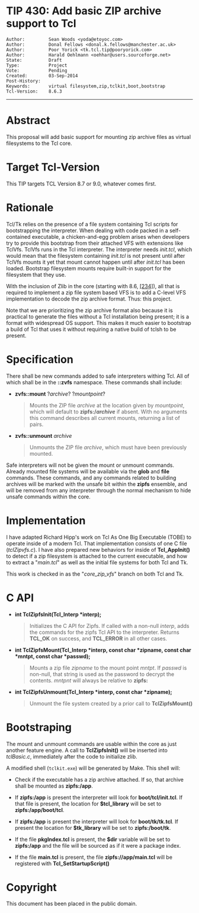 # TIP 430: Add basic ZIP archive support to Tcl
	Author:         Sean Woods <yoda@etoyoc.com>
	Author:         Donal Fellows <donal.k.fellows@manchester.ac.uk>
	Author:         Poor Yorick <tk.tcl.tip@pooryorick.com>
	Author:         Harald Oehlmann <oehhar@users.sourceforge.net>
	State:          Draft
	Type:           Project
	Vote:           Pending
	Created:        03-Sep-2014
	Post-History:   
	Keywords:       virtual filesystem,zip,tclkit,boot,bootstrap
	Tcl-Version:    8.6.3
-----

# Abstract

This proposal will add basic support for mounting zip archive files as virtual
filesystems to the Tcl core.

# Target Tcl-Version

This TIP targets TCL Version 8.7 or 9.0, whatever comes first.

# Rationale

Tcl/Tk relies on the presence of a file system containing Tcl scripts for
bootstrapping the interpreter.  When dealing with code packed in a
self-contained executable, a chicken-and-egg problem arises when developers
try to provide this bootstrap from their attached VFS with extensions like
TclVfs.  TclVfs runs in the Tcl interpreter.  The interpreter needs
_init.tcl_, which would mean that the filesystem containing _init.tcl_ is
not present until after TclVfs mounts it yet that mount cannot happen until
after _init.tcl_ has been loaded. Bootstrap filesystem mounts require
built-in support for the filesystem that they use.

With the inclusion of Zlib in the core \(starting with 8.6, [[234]](234.md)\), all that is
required to implement a zip file system based VFS is to add a C-level VFS
implementation to decode the zip archive format. Thus: this project.

Note that we are prioritizing the zip archive format also because it is
practical to generate the files without a Tcl installation being present; it
is a format with widespread OS support. This makes it much easier to bootstrap
a build of Tcl that uses it without requiring a native build of tclsh to be
present.

# Specification

There shall be new commands added to safe interpreters withing Tcl. All of which 
shall be in the **::zvfs** namespace. These commands shall include:

 * **zvfs::mount** ?_archive_? ?_mountpoint_?

     > Mounts the ZIP file _archive_ at the location given by _mountpoint_,
     > which will default to **zipfs:/_archive_** if absent. With no arguments
     > this command describes all current mounts, returning a list of pairs.

 * **zvfs::unmount** _archive_

	 > Unmounts the ZIP file _archive_, which must have been previously mounted.

Safe interpreters will not be given the mount or unmount commands. 
Already mounted file systems will be available via the **glob** and **file**
commands. These commands, and any commands related to building
archives will be marked with the unsafe bit within the **zipfs** ensemble,
and will be removed from any interpreter through the normal mechanism
to hide unsafe commands within the core.

# Implementation

I have adapted Richard Hipp's work on Tcl As One Big Executable \(TOBE\) to
operate inside of a modern Tcl. That implementation consists of one C file
\(_tclZipvfs.c_\).  I have also prepared new behaviors for inside of
**Tcl\_AppInit\(\)** to detect if a zip filesystem is attached to the current
executable, and how to extract a "_main.tcl_" as well as the initial file
systems for both Tcl and Tk.

This work is checked in as the "_core\_zip\_vfs_" branch on both Tcl and Tk.

# C API

* **int TclZipfsInit\(Tcl\_Interp \*interp\);**

    > Initializes the C API for Zipfs. If called with a non-null _interp_, adds
    > the commands for the zipfs Tcl API to the interpreter. Returns
    > **TCL\_OK** on success, and **TCL\_ERROR** in  all other cases.

* **int TclZipfsMount\(Tcl\_Interp \*interp, const char \*zipname, const char \*mntpt, const char \*passwd\);**

    > Mounts a zip file _zipname_ to the mount point _mntpt_. If _passwd_ is
    > non-null, that string is used as the password to decrypt the contents.
    > _mntpnt_ will always be relative to **zipfs:**

* **int TclZipfsUnmount\(Tcl\_Interp \*interp, const char \*zipname\);**

    > Unmount the file system created by a prior call to **TclZipfsMount\(\)**

# Bootstraping

The mount and unmount commands are usable within the core as just another
feature engine. A call to **TclZipfsInit\(\)** will be inserted into
_tclBasic.c_, immediately after the code to initialize zlib.

A modified shell \(`tclkit.exe`\) will be generated by Make. This shell will:

* Check if the executable has a zip archive attached. If so, that archive shall
  be mounted as **zipfs:/app**. 

* If **zipfs:/app** is present the interpreter will look for
  **boot/tcl/init.tcl**. If that file is present, the location for
  **$tcl\_library** will be set to **zipfs:/app/boot/tcl**.

* If **zipfs:/app** is present the interpreter will look for **boot/tk/tk.tcl**.
  If present the location for **$tk\_library** will be set to
  **zipfs:/boot/tk**. 

* If the file **pkgIndex.tcl** is present, the **$dir** variable will be set to
  **zipfs:/app** and the file will be sourced as if it were a package index.

* If the file **main.tcl** is present, the file **zipfs://app/main.tcl** will
  be registered with **Tcl\_SetStartupScript\(\)**

# Copyright

This document has been placed in the public domain.

